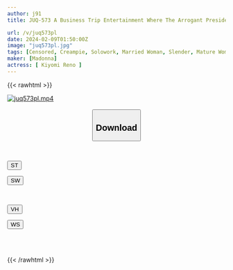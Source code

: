```yaml
---
author: j91
title: JUQ-573 A Business Trip Entertainment Where The Arrogant President Of A Business Partner Kept Creampied Her. Exclusive Beauty, Good Woman's Suit ``Beauty''. Reno Kiyomi

url: /v/juq573pl
date: 2024-02-09T01:50:00Z
image: "juq573pl.jpg"
tags: [Censored, Creampie, Solowork, Married Woman, Slender, Mature Woman, Business Attire	]
maker: [Madonna]
actress: [ Kiyomi Reno ]
---
```



{{< rawhtml >}}

<div class="video" data-videoid="BG4ekYX0XGcyed8">
    <a href="javascript:;">
        <img src="/v/juq573pl/juq573pl.jpg" width="WIDTH" height="HEIGHT" alt="juq573pl.mp4" loading="lazy">
    </a>
</div>

<script type="text/javascript" src="https://j91.asia/asset/on-demand-st.js"></script>

<br>
  <link rel="stylesheet" href="https://j91.asia/asset/bs5.css">
  
  <center>
  <button class="btn btn-primary" type="button" data-bs-toggle="collapse" data-bs-target=".multi-collapse" aria-expanded="false" aria-controls="multiCollapseExample1 multiCollapseExample2"><h2>Download</h2></button></center>
</p>
<div class="row">
  <div class="col">
    <div class="collapse multi-collapse" id="multiCollapseExample1">
      <div class="card card-body">
	      	      <br>
<div class="buttons">  
<p><a href="https://streamtape.to/v/BG4ekYX0XGcyed8" target="_blank"><button class="btn-hover color-3"><i class="fa fa-download"></i> ST</button></a></p>
<p><a href="https://flaswish.com/hdqyrvh285bm" target="_blank"><button class="btn-hover color-2"><i class="fa fa-download"></i> SW</button></a></p></div>
    </div>
  </div>
</div>
  <div class="col">
    <div class="collapse multi-collapse" id="multiCollapseExample2">
      <div class="card card-body">
	      <br>
<div class="buttons">
<p><a href="javascript:;" target="_blank"><button class="btn-hover color-9"><i class="fa fa-download"></i> VH</button></a></p>
<p><a href="javascript:;" target="_blank"><button class="btn-hover color-8"><i class="fa fa-download"></i> WS</button></a></p></div>
<br><br>
      </div>
    </div>
  </div>
</div>

{{< /rawhtml >}}